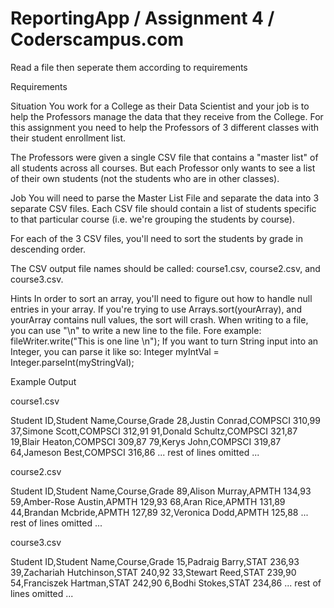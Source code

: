 # ReportingApp / Assignment 4 / Coderscampus.com
Read a file then seperate them according to requirements

Requirements

Situation
You work for a College as their Data Scientist and your job is to help the Professors manage the data that they receive from the College. For this assignment you need to help the Professors of 3 different classes with their student enrollment list. 

The Professors were given a single CSV file that contains a "master list" of all students across all courses. But each Professor only wants to see a list of their own students (not the students who are in other classes).


Job
You will need to parse the Master List File and separate the data into 3 separate CSV files. Each CSV file should contain a list of students specific to that particular course (i.e. we're grouping the students by course). 

For each of the 3 CSV files, you'll need to sort the students by grade in descending order.

The CSV output file names should be called: course1.csv, course2.csv, and course3.csv.


Hints
In order to sort an array, you'll need to figure out how to handle null entries in your array. If you're trying to use Arrays.sort(yourArray), and yourArray contains null values, the sort will crash. 
When writing to a file, you can use "\n" to write a new line to the file. Fore example: fileWriter.write("This is one line \n");
If you want to turn String input into an Integer, you can parse it like so: Integer myIntVal = Integer.parseInt(myStringVal);

Example Output

course1.csv

Student ID,Student Name,Course,Grade
28,Justin Conrad,COMPSCI 310,99
37,Simone Scott,COMPSCI 312,91
91,Donald Schultz,COMPSCI 321,87
19,Blair Heaton,COMPSCI 309,87
79,Kerys John,COMPSCI 319,87
64,Jameson Best,COMPSCI 316,86
... rest of lines omitted ...

course2.csv

Student ID,Student Name,Course,Grade
89,Alison Murray,APMTH 134,93
59,Amber-Rose Austin,APMTH 129,93
68,Aran Rice,APMTH 131,89
44,Brandan Mcbride,APMTH 127,89
32,Veronica Dodd,APMTH 125,88
... rest of lines omitted ...

course3.csv

Student ID,Student Name,Course,Grade
15,Padraig Barry,STAT 236,93
39,Zachariah Hutchinson,STAT 240,92
33,Stewart Reed,STAT 239,90
54,Franciszek Hartman,STAT 242,90
6,Bodhi Stokes,STAT 234,86
... rest of lines omitted ...
